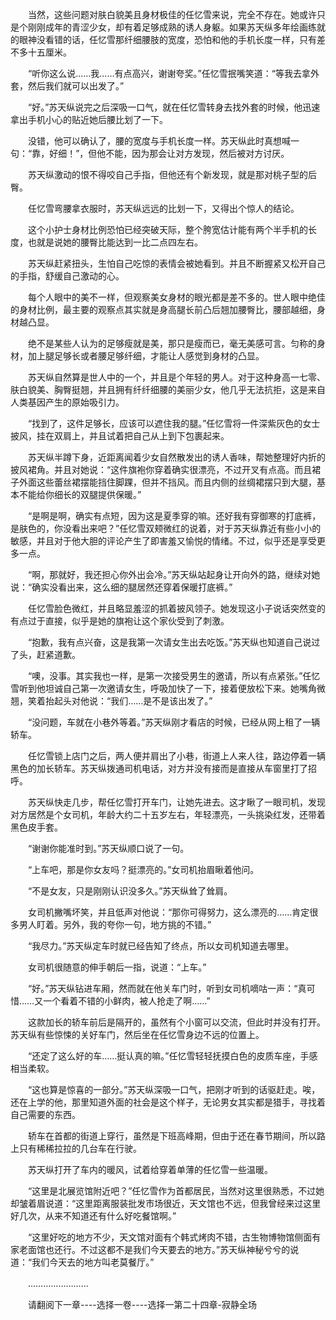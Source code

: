 <div class="read-content j_readContent" id="">
                <p>　　当然，这些问题对肤白貌美且身材极佳的任忆雪来说，完全不存在。她或许只是个刚刚成年的青涩少女，却有着足够成熟的诱人身躯。如果苏天纵多年绘画练就的眼神没看错的话，任忆雪那纤细腰肢的宽度，恐怕和他的手机长度一样，只有差不多十五厘米。<p>　　“听你这么说……我……有点高兴，谢谢夸奖。”任忆雪抿嘴笑道：“等我去拿外套，然后我们就可以出发了。”<p>　　“好。”苏天纵说完之后深吸一口气，就在任忆雪转身去找外套的时候，他迅速拿出手机小心的贴近她后腰比划了一下。<p>　　没错，他可以确认了，腰的宽度与手机长度一样。苏天纵此时真想喊一句：“靠，好细！”，但他不能，因为那会让对方发现，然后被对方讨厌。<p>　　苏天纵激动的恨不得咬自己手指，但他还有个新发现，就是那对桃子型的后臀。<p>　　任忆雪弯腰拿衣服时，苏天纵远远的比划一下，又得出个惊人的结论。<p>　　这个小护士身材比例恐怕已经突破天际，整个胯宽估计能有两个半手机的长度，也就是说她的腰臀比能达到一比二点四左右。<p>　　苏天纵赶紧扭头，生怕自己吃惊的表情会被她看到。并且不断握紧又松开自己的手指，舒缓自己激动的心。<p>　　每个人眼中的美不一样，但观察美女身材的眼光都是差不多的。世人眼中绝佳的身材比例，最主要的观察点其实就是身高腿长前凸后翘加腰臀比，腰部越细，身材越凸显。<p>　　绝不是某些人认为的足够瘦就是美，那只是瘦而已，毫无美感可言。匀称的身材，加上腿足够长或者腰足够纤细，才能让人感觉到身材的凸显。<p>　　苏天纵自然算是世人中的一个，并且是个年轻的男人。对于这种身高一七零、肤白貌美、胸臀挺翘，并且拥有纤纤细腰的美丽少女，他几乎无法抗拒，这是来自人类基因产生的原始吸引力。<p>　　“找到了，这件足够长，应该可以遮住我的腿。”任忆雪将一件深紫灰色的女士披风，挂在双肩上，并且试着把自己从上到下包裹起来。<p>　　苏天纵半蹲下身，近距离闻着少女自然散发出的诱人香味，帮她整理好内折的披风裙角。并且对她说：“这件旗袍你穿着确实很漂亮，不过开叉有点高。而且裙子外面这些蕾丝裙摆能挡住脚踝，但并不挡风。而且内侧的丝绸裙摆只到大腿，基本不能给你细长的双腿提供保暖。”<p>　　“是啊是啊，确实有点短，因为这是夏季穿的嘛。还好我有穿御寒的打底裤，是肤色的，你没看出来吧？”任忆雪双颊微红的说着，对于苏天纵靠近有些小小的敏感，并且对于他大胆的评论产生了即害羞又愉悦的情绪。不过，似乎还是享受更多一点。<p>　　“啊，那就好，我还担心你外出会冷。”苏天纵站起身让开向外的路，继续对她说：“确实没看出来，这么细的腿居然还穿着保暖打底裤。”<p>　　任忆雪脸色微红，并且略显羞涩的抓着披风领子。她发现这小子说话突然变的有点过于直接，似乎是她的旗袍让这个家伙受到了刺激。<p>　　“抱歉，我有点兴奋，这是我第一次请女生出去吃饭。”苏天纵也知道自己说过了头，赶紧道歉。<p>　　“噢，没事。其实我也一样，是第一次接受男生的邀请，所以有点紧张。”任忆雪听到他坦诚自己第一次邀请女生，呼吸加快了一下，接着便放松下来。她嘴角微翘，笑着抬起头对他说：“我们……是不是该出发了。”<p>　　“没问题，车就在小巷外等着。”苏天纵刚才看店的时候，已经从网上租了一辆轿车。<p>　　任忆雪锁上店门之后，两人便并肩出了小巷，街道上人来人往，路边停着一辆黑色的加长轿车。苏天纵拨通司机电话，对方并没有接而是直接从车窗里打了招呼。<p>　　苏天纵快走几步，帮任忆雪打开车门，让她先进去。这才瞅了一眼司机，发现对方居然是个女司机，年龄大约二十五岁左右，年轻漂亮，一头挑染红发，还带着黑色皮手套。<p>　　“谢谢你能准时到。”苏天纵顺口说了一句。<p>　　“上车吧，那是你女友吗？挺漂亮的。”女司机抬眉瞅着他问。<p>　　“不是女友，只是刚刚认识没多久。”苏天纵耸了耸肩。<p>　　女司机撇嘴坏笑，并且低声对他说：“那你可得努力，这么漂亮的……肯定很多男人盯着。另外，我的夸你一句，地方挑的不错。”<p>　　“我尽力。”苏天纵定车时就已经告知了终点，所以女司机知道去哪里。<p>　　女司机很随意的伸手朝后一指，说道：“上车。”<p>　　“好。”苏天纵钻进车厢，然而就在他关车门时，听到女司机嘀咕一声：“真可惜……又一个看着不错的小鲜肉，被人抢走了啊……”<p>　　这款加长的轿车前后是隔开的，虽然有个小窗可以交流，但此时并没有打开。苏天纵有些惊悚的关好车门，然后坐在任忆雪身边不远的位置上。<p>　　“还定了这么好的车……挺认真的嘛。”任忆雪轻轻抚摸白色的皮质车座，手感相当柔软。<p>　　“这也算是惊喜的一部分。”苏天纵深吸一口气，把刚才听到的话驱赶走。唉，还在上学的他，那里知道外面的社会是这个样子，无论男女其实都是猎手，寻找着自己需要的东西。<p>　　轿车在首都的街道上穿行，虽然是下班高峰期，但由于还在春节期间，所以路上只有稀稀拉拉的几台车在行驶。<p>　　苏天纵打开了车内的暖风，试着给穿着单薄的任忆雪一些温暖。<p>　　“这里是北展览馆附近吧？”任忆雪作为首都居民，当然对这里很熟悉，不过她却皱着眉说道：“这里距离服装批发市场很近，天文馆也不远，但我曾经来过这里好几次，从来不知道还有什么好吃餐馆啊。”<p>　　“这里好吃的地方不少，天文馆对面有个韩式烤肉不错，古生物博物馆侧面有家老面馆也还行。不过这都不是我们今天要去的地方。”苏天纵神秘兮兮的说道：“我们今天去的地方叫老莫餐厅。”<p>　　……………………<p>　　请翻阅下一章----选择一卷----选择一第二十四章-寂静全场<p> 
            </div>